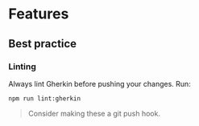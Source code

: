 # Features


## Best practice


### Linting
Always lint Gherkin before pushing your changes. Run:

```
npm run lint:gherkin
```

> Consider making these a git push hook.
